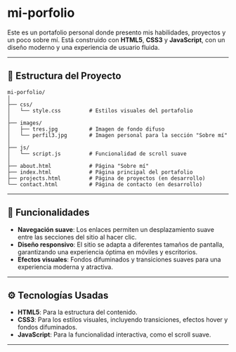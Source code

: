 # mi-porfolio

Este es un portafolio personal donde presento mis habilidades, proyectos y un poco sobre mí. Está construido con **HTML5**, **CSS3** y **JavaScript**, con un diseño moderno y una experiencia de usuario fluida.

---

## 📂 Estructura del Proyecto
```
mi-porfolio/
│
├── css/
│   └── style.css         # Estilos visuales del portafolio
│
├── images/
│   ├── tres.jpg          # Imagen de fondo difuso
│   └── perfil3.jpg       # Imagen personal para la sección "Sobre mí"
│
├── js/
│   └── script.js         # Funcionalidad de scroll suave
│
├── about.html            # Página "Sobre mí"
├── index.html            # Página principal del portafolio
├── projects.html         # Página de proyectos (en desarrollo)
└── contact.html          # Página de contacto (en desarrollo)
```


---

## 🚀 Funcionalidades

- **Navegación suave**: Los enlaces permiten un desplazamiento suave entre las secciones del sitio al hacer clic.
- **Diseño responsivo**: El sitio se adapta a diferentes tamaños de pantalla, garantizando una experiencia óptima en móviles y escritorios.
- **Efectos visuales**: Fondos difuminados y transiciones suaves para una experiencia moderna y atractiva.

---

## ⚙️ Tecnologías Usadas

- **HTML5**: Para la estructura del contenido.
- **CSS3**: Para los estilos visuales, incluyendo transiciones, efectos hover y fondos difuminados.
- **JavaScript**: Para la funcionalidad interactiva, como el scroll suave.

---

